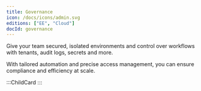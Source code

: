 ```yaml
---
title: Governance
icon: /docs/icons/admin.svg
editions: ["EE", "Cloud"]
docId: governance
---
```

Give your team secured, isolated environments and control over workflows with tenants, audit logs, secrets and more.

With tailored automation and precise access management, you can ensure compliance and efficiency at scale.

:::ChildCard
:::